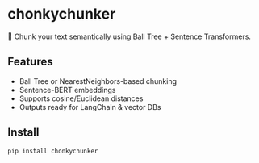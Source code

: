 # chonkychunker

🧠 Chunk your text semantically using Ball Tree + Sentence Transformers.

## Features

- Ball Tree or NearestNeighbors-based chunking
- Sentence-BERT embeddings
- Supports cosine/Euclidean distances
- Outputs ready for LangChain & vector DBs

## Install

```bash
pip install chonkychunker
